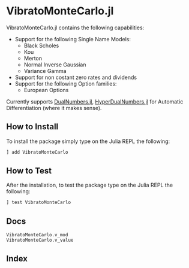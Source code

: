 # VibratoMonteCarlo.jl

VibratoMonteCarlo.jl contains the following capabilities:

- Support for the following Single Name Models:
    - Black Scholes
    - Kou
    - Merton
    - Normal Inverse Gaussian
    - Variance Gamma
- Support for non costant zero rates and dividends
- Support for the following Option families:
    - European Options 

Currently supports [DualNumbers.jl](https://github.com/JuliaDiff/DualNumbers.jl), [HyperDualNumbers.jl](https://github.com/JuliaDiff/HyperDualNumbers.jl)
for Automatic Differentiation (where it makes sense).

## How to Install
To install the package simply type on the Julia REPL the following:
```julia
] add VibratoMonteCarlo
```
## How to Test
After the installation, to test the package type on the Julia REPL the following:
```julia
] test VibratoMonteCarlo
```
## Docs
```@docs
VibratoMonteCarlo.v_mod
VibratoMonteCarlo.v_value
```
## Index

```@index
```